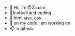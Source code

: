 - 👋 Hi, I’m @22aam
- 👀football and coding
- 🌱 html,java, css
- 💞️ on my code i am working on
- 📫 in github

<!---
22aam/22aam is a ✨ special ✨ repository because its `README.md` (this file) appears on your GitHub profile.
You can click the Preview link to take a look at your changes.
--->

